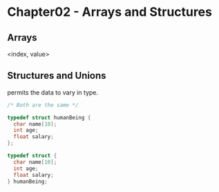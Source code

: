 # Chapter02 - Arrays and Structures

## Arrays

<index, value>

## Structures and Unions

permits the data to vary in type.

``` c
/* Both are the same */

typedef struct humanBeing {
  char name[10];
  int age;
  float salary;
};

typedef struct {
  char name[10];
  int age;
  float salary;
} humanBeing;
```